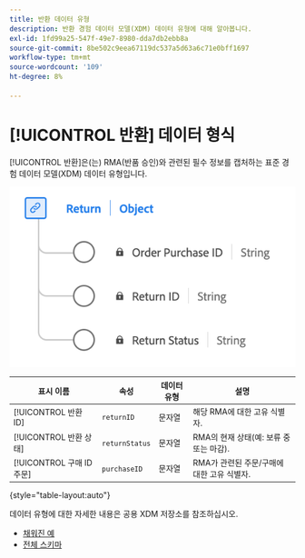 ```yaml
---
title: 반환 데이터 유형
description: 반환 경험 데이터 모델(XDM) 데이터 유형에 대해 알아봅니다.
exl-id: 1fd99a25-547f-49e7-8980-dda7db2ebb8a
source-git-commit: 8be502c9eea67119dc537a5d63a6c71e0bff1697
workflow-type: tm+mt
source-wordcount: '109'
ht-degree: 8%

---
```


# [!UICONTROL 반환] 데이터 형식

[!UICONTROL 반환]은(는) RMA(반품 승인)와 관련된 필수 정보를 캡처하는 표준 경험 데이터 모델(XDM) 데이터 유형입니다.

![반환 데이터 형식의 다이어그램입니다.](../images/data-types/return.png)

| 표시 이름 | 속성 | 데이터 유형 | 설명 |
|----------------------------------|----------------------|-----------|--------------------------------------------------|
| [!UICONTROL 반환 ID] | `returnID` | 문자열 | 해당 RMA에 대한 고유 식별자. |
| [!UICONTROL 반환 상태] | `returnStatus` | 문자열 | RMA의 현재 상태(예: 보류 중 또는 마감). |
| [!UICONTROL 구매 ID 주문] | `purchaseID` | 문자열 | RMA가 관련된 주문/구매에 대한 고유 식별자. |

{style="table-layout:auto"}

데이터 유형에 대한 자세한 내용은 공용 XDM 저장소를 참조하십시오.

* [채워진 예](https://github.com/adobe/xdm/blob/master/components/datatypes/return.example.1.json)
* [전체 스키마](https://github.com/adobe/xdm/blob/master/components/datatypes/return.schema.json)
